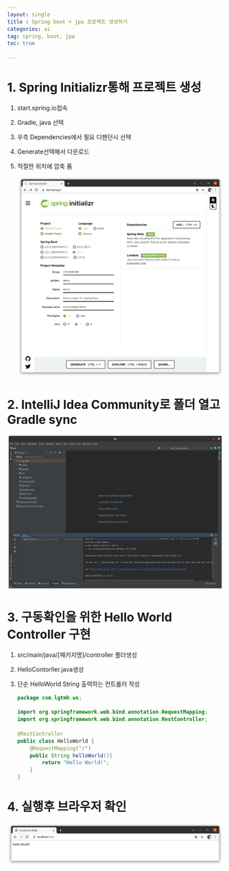 ```yaml
---
layout: single
title : Spring boot + jpa 프로젝트 생성하기
categories: ai
tag: spring, boot, jpa
toc: true

---
```


# 1. Spring Initializr통해 프로젝트 생성

1. start.spring.io접속

2. Gradle, java 선택

3. 우측 Dependencies에서 필요 디펜던시 선택

4. Generate선택해서 다운로드

5. 적절한 위치에 압축 품

   ![image-20211111215208527](../../images/20211111_spring_init/image-20211111215208527.png)

# 2. IntelliJ Idea Community로 폴더 열고 Gradle sync

![image-20211111213418272](../../images/20211111_spring_init/image-20211111213418272.png)

# 3. 구동확인을 위한 Hello World Controller 구현

1. src/main/java/[패키지명]/controller 폴더생성

2. HelloContorller.java생성

3. 단순 HelloWorld String 출력하는 컨트롤러 작성

   ```java
   package com.lgtmh.ws;
   
   import org.springframework.web.bind.annotation.RequestMapping;
   import org.springframework.web.bind.annotation.RestController;
   
   @RestController
   public class HelloWorld {
       @RequestMapping("/")
       public String helloWorld(){
           return "Hello World!";
       }
   }
   
   ```
   
   

# 4. 실행후 브라우저 확인

![image-20211111215232042](../../images/20211111_spring_init/image-20211111215232042.png)

